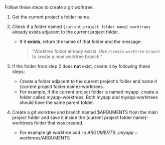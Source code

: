 Follow these steps to create a git worktree.

1. Get the current project's folder name.

2. Check if a folder named `{current project folder name}-worktrees` already exists adjacent to the current project folder.

   - If it **exists**, return the name of that folder and the message:
     > "Worktree folder already exists. Use `/create-worktree-branch` to create a new worktree branch."

3. If the folder from step 2 does **not** exist, create it by following these steps:

   - Create a folder adjacent to the current project's folder and name it {current project folder name}-worktrees.
   - For example, if the current project folder is named myapp, create a folder called myapp-worktrees. Both myapp and myapp-worktrees should have the same parent folder.

4. Create a git worktree and branch named $ARGUMENTS from the main project folder and save it inside the {current project folder name}-worktrees folder that was created.
   - For example git worktree add -b $ARGUMENTS ../myapp-worktrees/$ARGUMENTS
